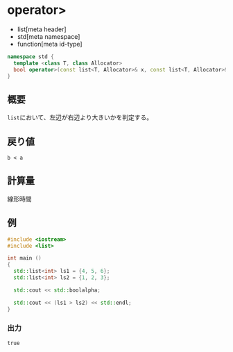 # operator>
* list[meta header]
* std[meta namespace]
* function[meta id-type]

```cpp
namespace std {
  template <class T, class Allocator>
  bool operator>(const list<T, Allocator>& x, const list<T, Allocator>& y);
}
```

## 概要
`list`において、左辺が右辺より大きいかを判定する。


## 戻り値
`b < a`


## 計算量
線形時間


## 例
```cpp example
#include <iostream>
#include <list>

int main ()
{
  std::list<int> ls1 = {4, 5, 6};
  std::list<int> ls2 = {1, 2, 3};

  std::cout << std::boolalpha;

  std::cout << (ls1 > ls2) << std::endl;
}
```


### 出力
```
true
```



